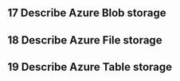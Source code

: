## 17 Describe Azure Blob storage
## 18 Describe Azure File storage
## 19 Describe Azure Table storage